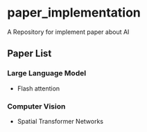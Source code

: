 # paper_implementation
A Repository for implement paper about AI

## Paper List

### Large Language Model
* Flash attention


### Computer Vision
* Spatial Transformer Networks

